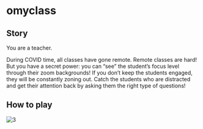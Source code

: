 # omyclass 

## Story
You are a teacher.

During COVID time, all classes have gone remote.
Remote classes are hard! But you have a secret power:
you can “see” the student’s focus level through their
zoom backgrounds!
If you don’t keep the students engaged, they will be
constantly zoning out. Catch the students who are
distracted and get their attention back by asking them
the right type of questions!

## How to play

![3](https://user-images.githubusercontent.com/7671443/166858342-a3a8df1c-2eaa-4d16-84a4-379f2bb421d7.jpg)
